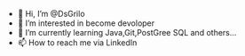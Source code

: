 - 👋 Hi, I’m @DsGrilo
- 👀 I’m interested in become devoloper 
- 🌱 I’m currently learning Java,Git,PostGree SQL and others...
- 📫 How to reach me via LinkedIn

<!---
DsGrilo/DsGrilo is a ✨ special ✨ repository because its `README.md` (this file) appears on your GitHub profile.
You can click the Preview link to take a look at your changes.
--->
